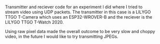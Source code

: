 Transmitter and reciever code for an experiment I did where I tried to stream video using UDP packets. The transmitter in this case is a LILYGO TTGO T-Camera which uses an ESP32-WROVER-B and the reciever is the LILYGO TTGO T-Watch 2020. 

Using raw pixel data made the overall outcome to be very slow and choppy video, in the future I would like to try transmitting JPEGs.
